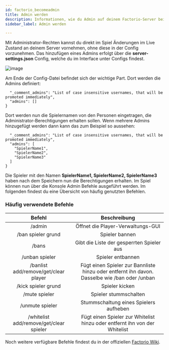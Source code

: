 ```yaml
---
id: factorio_becomeadmin
title: Admin werden
description: Informationen, wie du Admin auf deinem Factorio-Server bei ZAP-Hosting wirst - ZAP-Hosting.com Dokumentationen
sidebar_label: Admin werden

---
```




Mit Administrator-Rechten kannst du direkt im Spiel Änderungen im Live Zustand an deinem Server vornehmen, ohne diese in der Config vorzunehmen. Das hinzufügen eines Admins erfolgt über die **server-settings.json** Config, welche du im Interface unter Configs findest.

![image](https://user-images.githubusercontent.com/26007280/189889682-7608bb64-c17a-4f23-8bc0-a2339bcbe168.png)

Am Ende der Config-Datei befindet sich der wichtige Part. Dort werden die Admins definiert:

```
  "_comment_admins": "List of case insensitive usernames, that will be promoted immediately",
  "admins": []
}
```

Dort werden nun die Spielernamen von den Personen eingetragen, die Administrator-Berechtigungen erhalten sollen. Wenn mehrere Admins hinzugefügt werden dann kann das zum Beispiel so aussehen:

```
  "_comment_admins": "List of case insensitive usernames, that will be promoted immediately",
  "admins": [
  	"SpielerName1",
  	"SpielerName2",
  	"SpielerName3"
  ]
}
```

Die Spieler mit den Namen **SpielerName1, SpielerName2, SpielerName3** haben nach dem Speichern nun die Berechtigungen erhalten. Im Spiel können nun über die Konsole Admin Befehle ausgeführt werden. Im folgenden findest du eine Übersicht von häufig genutzten Befehlen.



### Häufig verwendete Befehle

|                 Befehl                 |                         Beschreibung                         |
| :------------------------------------: | :----------------------------------------------------------: |
|                 /admin                 |              Öffnet die Player-Verwaltungs-GUI               |
|           /ban spieler grund           |                        Spieler bannen                        |
|                 /bans                  |          Gibt die Liste der gesperrten Spieler aus           |
|             /unban spieler              |                      Spieler entbannen                       |
|  /banlist add/remove/get/clear player  | Fügt einen Spieler zur Bannliste hinzu oder entfernt ihn davon. Dasselbe wie /ban oder /unban |
|          /kick spieler grund           |                        Spieler kicken                        |
|              /mute spieler              |                    Spieler stummschalten                     |
|             /unmute spieler             |            Stummschaltung eines Spielers aufheben            |
| /whitelist add/remove/get/clear spieler | Fügt einen Spieler zur Whitelist hinzu oder entfernt ihn von der Whitelist |

Noch weitere verfügbare Befehle findest du in der offiziellen [Factorio Wiki](https://wiki.factorio.com/Console).
